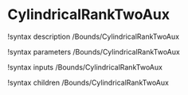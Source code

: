 <!-- MOOSE Documentation Stub: Remove this when content is added. -->

# CylindricalRankTwoAux
!syntax description /Bounds/CylindricalRankTwoAux

!syntax parameters /Bounds/CylindricalRankTwoAux

!syntax inputs /Bounds/CylindricalRankTwoAux

!syntax children /Bounds/CylindricalRankTwoAux
